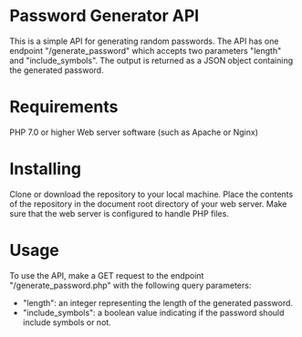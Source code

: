 # Password Generator API
This is a simple API for generating random passwords. The API has one endpoint "/generate_password" which accepts two parameters "length" and "include_symbols". The output is returned as a JSON object containing the generated password.

# Requirements
PHP 7.0 or higher
Web server software (such as Apache or Nginx)

# Installing
Clone or download the repository to your local machine.
Place the contents of the repository in the document root directory of your web server.
Make sure that the web server is configured to handle PHP files.

# Usage
To use the API, make a GET request to the endpoint "/generate_password.php" with the following query parameters:
- "length": an integer representing the length of the generated password.
- "include_symbols": a boolean value indicating if the password should include symbols or not.

